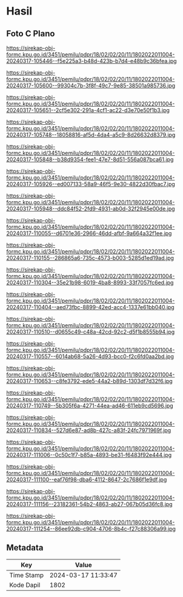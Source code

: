 # Hasil

## Foto C Plano

https://sirekap-obj-formc.kpu.go.id/3451/pemilu/pdpr/18/02/02/20/11/1802022011004-20240317-105446--f5e225a3-b48d-423b-b7d4-e48b9c36bfea.jpg

https://sirekap-obj-formc.kpu.go.id/3451/pemilu/pdpr/18/02/02/20/11/1802022011004-20240317-105600--99304c7b-3f8f-49c7-9e85-38501a985736.jpg

https://sirekap-obj-formc.kpu.go.id/3451/pemilu/pdpr/18/02/02/20/11/1802022011004-20240317-105651--2cf5e302-291a-4cf1-ac22-d3e70e50f1b3.jpg

https://sirekap-obj-formc.kpu.go.id/3451/pemilu/pdpr/18/02/02/20/11/1802022011004-20240317-105748--18058816-af5d-4da4-a5c9-8d26632d8379.jpg

https://sirekap-obj-formc.kpu.go.id/3451/pemilu/pdpr/18/02/02/20/11/1802022011004-20240317-105848--b38d9354-fee1-47e7-8d51-556a087bca61.jpg

https://sirekap-obj-formc.kpu.go.id/3451/pemilu/pdpr/18/02/02/20/11/1802022011004-20240317-105926--ed007133-58a9-46f5-9e30-4822d30fbac7.jpg

https://sirekap-obj-formc.kpu.go.id/3451/pemilu/pdpr/18/02/02/20/11/1802022011004-20240317-105948--ddc84f52-2fd9-4931-ab0d-32f2945e00de.jpg

https://sirekap-obj-formc.kpu.go.id/3451/pemilu/pdpr/18/02/02/20/11/1802022011004-20240317-110055--d6701e36-2966-46dd-afbf-9a664a32f1ee.jpg

https://sirekap-obj-formc.kpu.go.id/3451/pemilu/pdpr/18/02/02/20/11/1802022011004-20240317-110155--286865a6-735c-4573-b003-5285d1ed19ad.jpg

https://sirekap-obj-formc.kpu.go.id/3451/pemilu/pdpr/18/02/02/20/11/1802022011004-20240317-110304--35e21b98-6019-4ba8-8993-33f7057fc6ed.jpg

https://sirekap-obj-formc.kpu.go.id/3451/pemilu/pdpr/18/02/02/20/11/1802022011004-20240317-110404--aed73fbc-8899-42ed-acc4-1337e61bb040.jpg

https://sirekap-obj-formc.kpu.go.id/3451/pemilu/pdpr/18/02/02/20/11/1802022011004-20240317-110510--d0655c49-c48a-42cd-92c2-d5f1b8555b94.jpg

https://sirekap-obj-formc.kpu.go.id/3451/pemilu/pdpr/18/02/02/20/11/1802022011004-20240317-110557--6014ab68-5a26-4d93-bcc0-f2c6fd0aa2bd.jpg

https://sirekap-obj-formc.kpu.go.id/3451/pemilu/pdpr/18/02/02/20/11/1802022011004-20240317-110653--c8fe3792-ede5-44a2-b89d-1303df7d32f6.jpg

https://sirekap-obj-formc.kpu.go.id/3451/pemilu/pdpr/18/02/02/20/11/1802022011004-20240317-110749--5b305f6a-4271-44ea-ad46-611eb9cd5696.jpg

https://sirekap-obj-formc.kpu.go.id/3451/pemilu/pdpr/18/02/02/20/11/1802022011004-20240317-110834--527d6e87-ad8b-427c-a83f-24fc7971969f.jpg

https://sirekap-obj-formc.kpu.go.id/3451/pemilu/pdpr/18/02/02/20/11/1802022011004-20240317-111006--0c50c1f7-b85a-4893-be31-f6483f92e444.jpg

https://sirekap-obj-formc.kpu.go.id/3451/pemilu/pdpr/18/02/02/20/11/1802022011004-20240317-111100--eaf76f98-dba6-4112-8647-2c7686f1e9df.jpg

https://sirekap-obj-formc.kpu.go.id/3451/pemilu/pdpr/18/02/02/20/11/1802022011004-20240317-111156--23182361-54b2-4863-ab27-067b05d36fc8.jpg

https://sirekap-obj-formc.kpu.go.id/3451/pemilu/pdpr/18/02/02/20/11/1802022011004-20240317-111254--86ee92db-c904-4706-8b4c-f27c88306a99.jpg


## Metadata

| Key        | Value               |
| ---------- | ------------------- |
| Time Stamp | 2024-03-17 11:33:47 |
| Kode Dapil | 1802                |



